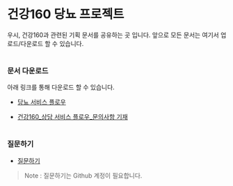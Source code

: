 # 건강160 당뇨 프로젝트
 우시, 건강160과 관련된 기획 문서를 공유하는 곳 입니다.
 앞으로 모든 문서는 여기서 업로드/다운로드 할 수 있습니다.<br><br>

### 문서 다운로드
아래 링크를 통해 다운로드 할 수 있습니다.
 - [당뇨 서비스 플로우](https://github.com/ya-chae/H160/raw/master/01%20%EA%B8%B0%ED%9A%8D/%5B%EA%B1%B4%EA%B0%95160%5D%EB%8B%B9%EB%87%A8_Service%20Flow.pptx)
 
 - [건강160_상담 서비스 플로우_문의사항 기재](https://github.com/ya-chae/H160/raw/master/01%20%EA%B8%B0%ED%9A%8D/03.%20%EC%83%81%EB%8B%B4%20%EC%84%9C%EB%B9%84%EC%8A%A4%20Flow_%E5%81%A5%E5%BA%B7160_%EC%83%81%EB%8B%B4%20%EC%84%9C%EB%B9%84%EC%8A%A4%20Flow_2019029.pptx)
 <br><br>
 
### 질문하기

 - [질문하기](https://github.com/ya-chae/H160/issues/new)
 > Note : 질문하기는 Github 계정이 필요합니다.
 
 
